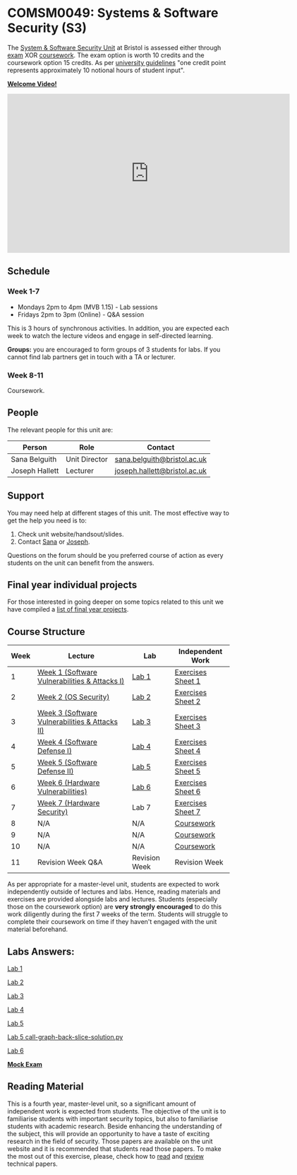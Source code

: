 # COMSM0049: Systems & Software Security (S3)

The [System & Software Security Unit](https://www.bris.ac.uk/unit-programme-catalogue/UnitDetails.jsa?ayrCode=21%2F22&unitCode=COMSM0049) at Bristol is assessed either through [exam](https://www.bris.ac.uk/unit-programme-catalogue/UnitDetails.jsa?ayrCode=21%2F22&unitCode=COMSM0050) XOR [coursework](https://www.bris.ac.uk/unit-programme-catalogue/UnitDetails.jsa?ayrCode=21%2F22&unitCode=COMSM0051).
The exam option is worth 10 credits and the coursework option 15 credits.
As per [university guidelines](http://www.bristol.ac.uk/academic-quality/assessment/regulations-and-code-of-practice-for-taught-programmes/programme-design/) "one credit point represents approximately 10 notional hours of student input".

**[Welcome Video!](https://web.microsoftstream.com/video/afc4a843-836c-46f0-ac47-f06dcc5ca499)**

<iframe width="640" height="360" src="https://web.microsoftstream.com/embed/video/afc4a843-836c-46f0-ac47-f06dcc5ca499?autoplay=false&showinfo=true" allowfullscreen style="border:none;"></iframe>

## Schedule

### Week 1-7

- Mondays 2pm to 4pm (MVB 1.15) - Lab sessions
- Fridays 2pm to 3pm (Online) - Q&A session

This is 3 hours of synchronous activities.
In addition, you are expected each week to watch the lecture videos and engage in self-directed learning.

**Groups:** you are encouraged to form groups of 3 students for labs.
If you cannot find lab partners get in touch with a TA or lecturer.

### Week 8-11
Coursework.

## People

The relevant people for this unit are:

| Person         | Role          | Contact                                                             |
|----------------|---------------|---------------------------------------------------------------------|
| Sana Belguith  | Unit Director | [sana.belguith@bristol.ac.uk](mailto:sana.belguith@bristol.ac.uk)   |
| Joseph Hallett | Lecturer      | [joseph.hallett@bristol.ac.uk](mailto:joseph.hallett@bristol.ac.uk) |

## Support

You may need help at different stages of this unit.
The most effective way to get the help you need is to:

1. Check unit website/handsout/slides.
2. Contact [Sana](mailto:sana.belguith@bristol.ac.uk) or [Joseph](mailto:joseph.hallett@bristol.ac.uk).

Questions on the forum should be you preferred course of action as every students on the unit can benefit from the answers.

## Final year individual projects

For those interested in going deeper on some topics related to this unit we have
compiled a [list of final year projects](projects/list.md).

## Course Structure

| Week | Lecture                                                              | Lab                   | Independent Work                            |
|------|----------------------------------------------------------------------|-----------------------|---------------------------------------------|
| 1    | [Week 1 (Software Vulnerabilities & Attacks I)](lectures/WEEK1.md)   | [Lab 1](labs/LAB1.md) | [Exercises Sheet 1](exercises/EXERCISE1.md) |
| 2    | [Week 2 (OS Security)](lectures/WEEK2.md)                            | [Lab 2](labs/LAB2.md) | [Exercises Sheet 2](exercises/EXERCISE2.md) |
|  3   | [Week 3 (Software Vulnerabilities & Attacks II)](lectures/WEEK3.md)  | [Lab 3](labs/LAB3.md) | [Exercises Sheet 3](exercises/EXERCISE3.md) |
| 4    | [Week 4 (Software Defense I)](lectures/WEEK4.md)                     | [Lab 4](labs/LAB4.md) | [Exercises Sheet 4](exercises/EXERCISE4.md) |
| 5    | [Week 5 (Software Defense II)](lectures/WEEK5.md)                    | [Lab 5](labs/LAB5.md) | [Exercises Sheet 5](exercises/EXERCISE5.md) |
| 6    | [Week 6 (Hardware Vulnerabilities)](lectures/WEEK7.md)               | [Lab 6](labs/LAB6.md) | [Exercises Sheet 6](exercises/EXERCISE7.md) |
| 7    | [Week 7  (Hardware Security)](lectures/WEEK6.md)                     | Lab 7                 | [Exercises Sheet 7](exercises/EXERCISE6.md) |
| 8    | N/A                                                                  | N/A                   | [Coursework](coursework/coursework.md)      |
| 9    | N/A                                                                  | N/A                   | [Coursework](coursework/coursework.md)      |
| 10   | N/A                                                                  | N/A                   | [Coursework](coursework/coursework.md)      |
| 11   | Revision Week Q&A                                                    | Revision Week         | Revision Week                               |


As per appropriate for a master-level unit, students are expected to work independently outside of lectures and labs.
Hence, reading materials and exercises are provided alongside labs and lectures.
Students (especially those on the coursework option) are **very strongly encouraged** to do this work diligently during the first 7 weeks of the term.
Students will struggle to complete their coursework on time if they haven't engaged with the unit material beforehand.

## Labs Answers:
[Lab 1](https://github.com/cs-uob/COMSM0049/blob/master/docs/labs/Lab1.docx)

[Lab 2](https://github.com/cs-uob/COMSM0049/blob/master/docs/labs/Lab2.docx)

[Lab 3](https://github.com/cs-uob/COMSM0049/blob/master/docs/labs/Lab3.docx)

[Lab 4](https://github.com/cs-uob/COMSM0049/blob/master/docs/labs/Lab4.docx)

[Lab 5](https://github.com/cs-uob/COMSM0049/blob/master/docs/labs/Lab5.docx) 

[Lab 5 call-graph-back-slice-solution.py](https://github.com/cs-uob/COMSM0049/blob/master/docs/labs/Lab5call-graph-back-slice-solution.py)

[Lab 6](https://github.com/cs-uob/COMSM0049/blob/master/docs/labs/Lab6.docx)


**[Mock Exam](mock.pdf)**

## Reading Material

This is a fourth year, master-level unit, so a significant amount of independent work is expected from students.
The objective of the unit is to familiarise students with important security topics, but also to familiarise students with academic research.
Beside enhancing the understanding of the subject, this will provide an opportunity to have a taste of exciting research in the field of security.
Those papers are available on the unit website and it is recommended that students read those papers.
To make the most out of this exercise, please, check how to [read](papers/keshav2007.pdf) and [review](papers/roscoe-2007.pdf) technical papers.

